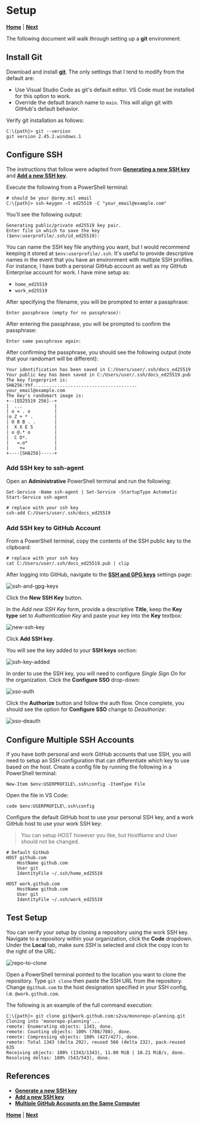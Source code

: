 # Setup

[**Home**](./readme.md) | [**Next**](./repositories.md)

The following document will walk through setting up a **git** environment.

## Install Git

Download and install [**git**](https://git-scm.com/). The only settings that I tend to modify from the default are:

* Use Visual Studio Code as git's default editor. VS Code must be installed for this option to work.
* Override the default branch name to `main`. This will align git with GitHub's default behavior.

Verify git installation as follows:

```pwsh
C:\{path}> git --version
git version 2.45.2.windows.1
```

## Configure SSH

The instructions that follow were adapted from [**Generating a new SSH key**](https://docs.github.com/en/authentication/connecting-to-github-with-ssh/generating-a-new-ssh-key-and-adding-it-to-the-ssh-agent) and [**Add a new SSH key**](https://docs.github.com/en/authentication/connecting-to-github-with-ssh/adding-a-new-ssh-key-to-your-github-account).

Execute the following from a PowerShell terminal:

```pwsh
# should be your @army.mil email
C:\{path}> ssh-keygen -t ed25519 -C "your_email@example.com"
```

You'll see the following output:

```
Generating public/private ed25519 key pair.
Enter file in which to save the key ($env:userprofile/.ssh/id_ed25519):
```

You can name the SSH key file anything you want, but I would recommend keeping it stored at `$env:userprofile/.ssh`. It's useful to provide descriptive names in the event that you have an environment with multiple SSH profiles. For instance, I have both a personal GitHub account as well as my GitHub Enterprise account for work. I have mine setup as:

* `home_ed25519`
* `work_ed25519`

After specifying the filename, you will be prompted to enter a passphrase:

```
Enter passphrase (empty for no passphrase):
```

After entering the passphrase, you will be prompted to confirm the passphrase:

```
Enter same passphrase again:
```

After confirming the passphrase, you should see the following output (note that your randomart will be different):

```
Your identification has been saved in C:/Users/user/.ssh/docs_ed25519
Your public key has been saved in C:/Users/user/.ssh/docs_ed25519.pub
The key fingerprint is:
SHA256:Yhf....................................... your_email@example.com
The key's randomart image is:
+--[ED25519 256]--+
|  ...            |
| o = . o         |
|o Z + * .        |
| O B B . .       |
|  X X E S        |
| o @.* o         |
|  C D*.          |
|   =.o*          |
|    +=           |
+----[SHA256]-----+
```

### Add SSH key to ssh-agent

Open an **Administrative** PowerShell terminal and run the following:

```pwsh
Get-Service -Name ssh-agent | Set-Service -StartupType Automatic
Start-Service ssh-agent

# replace with your ssh key
ssh-add C:/Users/user/.ssh/docs_ed25519
```

### Add SSH key to GitHub Account

From a PowerShell terminal, copy the contents of the SSH public key to the clipboard:

```pwsh
# replace with your ssh key
cat C:/Users/user/.ssh/docs_ed25519.pub | clip
```

After logging into GitHub, navigate to the [**SSH and GPG keys**](https://github.com/settings/keys) settings page:

![ssh-and-gpg-keys](https://github.com/JaimeStill/JaimeStill/assets/14102723/48ec346e-4d28-4d3c-984c-2b8351f4a673)

Click the **New SSH Key** button.

In the *Add new SSH Key* form, provide a descriptive **Title**, keep the **Key type** set to *Authentication Key* and paste your key into the **Key** textbox:

![new-ssh-key](https://github.com/JaimeStill/JaimeStill/assets/14102723/1248bb52-b64c-427b-8414-4ccf65d019f7)

Click **Add SSH key**.

You will see the key added to your **SSH keys** section:

![ssh-key-added](https://github.com/JaimeStill/JaimeStill/assets/14102723/528db871-49db-48ae-b5c9-2698e4061781)

In order to use the SSH key, you will need to configure *Single Sign On* for the organization. Click the **Configure SSO** drop-down:

![sso-auth](https://github.com/JaimeStill/JaimeStill/assets/14102723/a03060ab-d6c6-4eca-bd7c-2e442d881930)

Click the **Authorize** button and follow the auth flow. Once complete, you should see the option for **Configure SSO** change to *Deauthorize*:

![sso-deauth](https://github.com/JaimeStill/JaimeStill/assets/14102723/7aeb054a-74c3-4356-8435-bbc174d3fff1)

## Configure Multiple SSH Accounts

If you have both personal and work GitHub accounts that use SSH, you will need to setup an SSH configuration that can differentiate which key to use based on the host. Create a config file by running the following in a PowerShell terminal:

```pwsh
New-Item $env:USERPROFILE\.ssh\config -ItemType File
```

Open the file in VS Code:

```pwsh
code $env:USERPROFILE\.ssh\config
```

Configure the default GitHub host to use your personal SSH key, and a work GitHub host to use your work SSH key:

> You can setup HOST however you like, but HostName and User should not be changed.

```config
# Default GitHub
HOST github.com
    HostName github.com
    User git
    IdentityFile ~/.ssh/home_ed25519

HOST work.github.com
    HostName github.com
    User git
    IdentityFile ~/.ssh/work_ed25519
```

## Test Setup

You can verify your setup by cloning a repository using the work SSH key. Navigate to a repository within your organization, click the **Code** dropdown. Under the **Local** tab, make sure *SSH* is selected and click the copy icon to the right of the URL:

![repo-to-clone](https://github.com/JaimeStill/JaimeStill/assets/14102723/ad555ce3-53e7-4f25-b7e1-7cbd01a62d74)

Open a PowerShell terminal pointed to the location you want to clone the repository. Type `git clone` then paste the SSH URL from the repository. Change `@github.com` to the host designation specified in your SSH config, i.e. `@work.github.com`.

The following is an example of the full command execution:

```pwsh
C:\{path}> git clone git@work.github.com:s2va/monorepo-planning.git
Cloning into 'monorepo-planning'...
remote: Enumerating objects: 1343, done.
remote: Counting objects: 100% (708/708), done.
remote: Compressing objects: 100% (427/427), done.
remote: Total 1343 (delta 292), reused 566 (delta 232), pack-reused 635
Receiving objects: 100% (1343/1343), 11.00 MiB | 10.21 MiB/s, done.
Resolving deltas: 100% (543/543), done.
```

## References

* [**Generate a new SSH key**](https://docs.github.com/en/authentication/connecting-to-github-with-ssh/generating-a-new-ssh-key-and-adding-it-to-the-ssh-agent)
* [**Add a new SSH key**](https://docs.github.com/en/authentication/connecting-to-github-with-ssh/adding-a-new-ssh-key-to-your-github-account)
* [**Multiple GitHub Accounts on the Same Computer**](https://stackoverflow.com/a/3860139/3971984)

[**Home**](./readme.md) | [**Next**](./repositories.md)